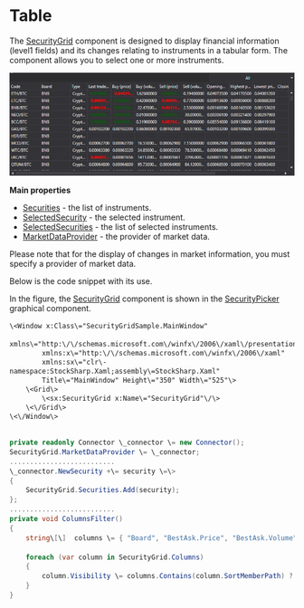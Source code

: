 # Table

The [SecurityGrid](../api/StockSharp.Xaml.SecurityGrid.html) component is designed to display financial information (level1 fields) and its changes relating to instruments in a tabular form. The component allows you to select one or more instruments. 

![GUI SecurityPicker2](../images/GUI_SecurityPicker2.png)

**Main properties**

- [Securities](../api/StockSharp.Xaml.SecurityGrid.Securities.html) \- the list of instruments.
- [SelectedSecurity](../api/StockSharp.Xaml.SecurityGrid.SelectedSecurity.html) \- the selected instrument.
- [SelectedSecurities](../api/StockSharp.Xaml.SecurityGrid.SelectedSecurities.html) \- the list of selected instruments.
- [MarketDataProvider](../api/StockSharp.Xaml.SecurityGrid.MarketDataProvider.html) \- the provider of market data.

Please note that for the display of changes in market information, you must specify a provider of market data. 

Below is the code snippet with its use. 

In the figure, the [SecurityGrid](../api/StockSharp.Xaml.SecurityGrid.html) component is shown in the [SecurityPicker](GuiSecurityPicker.md) graphical component. 

```xaml
\<Window x:Class\="SecurityGridSample.MainWindow"
        xmlns\="http:\/\/schemas.microsoft.com\/winfx\/2006\/xaml\/presentation"
        xmlns:x\="http:\/\/schemas.microsoft.com\/winfx\/2006\/xaml"
        xmlns:sx\="clr\-namespace:StockSharp.Xaml;assembly\=StockSharp.Xaml"
        Title\="MainWindow" Height\="350" Width\="525"\>
    \<Grid\>
        \<sx:SecurityGrid x:Name\="SecurityGrid"\/\>
    \<\/Grid\>
\<\/Window\>
	  				
```
```cs
private readonly Connector \_connector \= new Connector();
SecurityGrid.MarketDataProvider \= \_connector;
..........................
\_connector.NewSecurity +\= security \=\>
{
	SecurityGrid.Securities.Add(security);
};
..........................
private void ColumnsFilter()
{
	string\[\]  columns \= { "Board", "BestAsk.Price", "BestAsk.Volume" };
	
	foreach (var column in SecurityGrid.Columns)
	{
		column.Visibility \= columns.Contains(column.SortMemberPath) ? Visibility.Visible : Visibility.Collapsed;
	}
}
              
```
